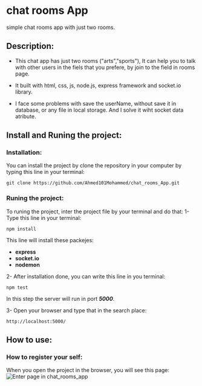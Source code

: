 # chat rooms App
simple chat rooms app with just two rooms.

## Description:
- This chat app has just two rooms ("arts","sports"), It can help you to talk with other users in the fiels that you prefere, by join to the field in rooms page.

- It built with html, css, js, node.js, express framework and socket.io library.

- I face some problems with save the userName, without save it in database, or any file in local storage. And I solve it wiht socket data atribute.

## Install and Runing the project:

### Installation:

You can install the project by clone the repository in your computer by typing this line in your
terminal:

```
git clone https://github.com/Ahmed101Mohammed/chat_rooms_App.git
```
### Runing the project:

To runing the project, inter the project file by your terminal and do that:
1- Type this line in your terminal:
```
npm install
```
This line will install these packejes:
- **express**
- **socket.io**
- **nodemon**

2- After installation done, you can write this line in you terminal:
```
npm test
```
In this step the server will run in port ***5000***.

3- Open your browser and type that in the search place:
```
http://localhost:5000/
```
## How to use:
### How to register your self:
When you open the project in the browser, you will see this page:
![Enter page in chat_rooms_app](https://encrypted-tbn0.gstatic.com/images?q=tbn:ANd9GcQYAHZ0lpBtlP8lXebTIEtnA5-gDxLrPaL-CA&usqp=CAU)
